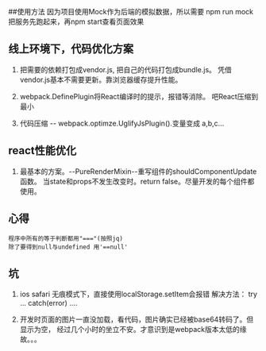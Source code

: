 ##使用方法
  因为项目使用Mock作为后端的模拟数据，所以需要 npm run mock
  把服务先跑起来，再npm start查看页面效果


## 线上环境下，代码优化方案
  1. 把需要的依赖打包成vendor.js, 把自己的代码打包成bundle.js。
      凭借vendor.js基本不需要更新。靠浏览器缓存提升性能。

  2. webpack.DefinePlugin将React编译时的提示，报错等消除。
      吧React压缩到最小

  3. 代码压缩 -- webpack.optimze.UglifyJsPlugin().变量变成
      a,b,c...

  


## react性能优化
  1. 最基本的方案。--PureRenderMixin--重写组件的shouldComponentUpdate函数。
      当state和props不发生改变时。return false。尽量开发的每个组件都使用。

## 心得
	程序中所有的等于判断都用"==="(按照jq)
	除了要得到null与undefined 用'==null'

## 坑
  1.  ios safari 无痕模式下，直接使用localStorage.setItem会报错
      解决方法： try ... catch(error) ....

  2.  开发时页面的图片一直没加载，看代码，图片确实已经被base64转码了。但显示为空，
      经过几个小时的坐立不安。才意识到是webpack版本太低的缘故。。。